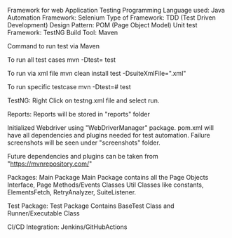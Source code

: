 Framework for web Application Testing
Programming Language used: Java
Automation Framework: Selenium
Type of Framework: TDD (Test Driven Development)
Design Pattern: POM (Page Object Model)
Unit test Framework: TestNG
Build Tool: Maven

Command to run test via Maven

To run all test cases
mvn -Dtest=<Replace with Runner Class Name> test

To run via xml file
mvn clean install test -DsuiteXmlFile="<File Name>.xml"

To run specific testcase
mvn -Dtest=<Replace with Runner Class Name>#<Replace with Method Name> test

TestNG:
Right Click on testng.xml file and select run.

Reports:
Reports will be stored in "reports" folder

Initialized Webdriver using "WebDriverManager" package.
pom.xml will have all dependencies and plugins needed for test automation.
Failure screenshots will be seen under "screenshots" folder.

Future dependencies and plugins can be taken from  "https://mvnrepository.com/"

Packages:
Main Package
Main Package contains all the Page Objects Interface, Page Methods/Events Classes 
Util Classes like constants, ElementsFetch, RetryAnalyzer, SuiteListener.

Test Package:
Test Package Contains BaseTest Class and Runner/Executable Class

CI/CD Integration:
Jenkins/GitHubActions







